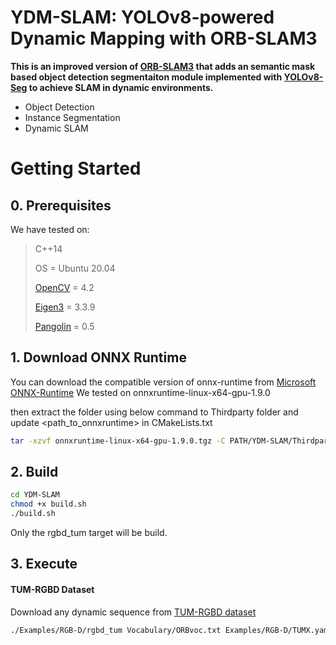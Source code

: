 # YDM-SLAM: YOLOv8-powered Dynamic Mapping with ORB-SLAM3

**This is an improved version of [ORB-SLAM3](https://github.com/UZ-SLAMLab/ORB_SLAM3) that adds an semantic mask based object detection segmentaiton module implemented with [YOLOv8-Seg](https://docs.ultralytics.com/tasks/segment/) to achieve SLAM in dynamic environments.**
- Object Detection
- Instance Segmentation
- Dynamic SLAM

# Getting Started

## 0. Prerequisites

We have tested on:

> C++14
> 
> OS = Ubuntu 20.04
> 
> [OpenCV](http://opencv.org) = 4.2
> 
> [Eigen3](http://eigen.tuxfamily.org/index.php?title=Main_Page) = 3.3.9
>
> [Pangolin](https://github.com/stevenlovegrove/Pangolin) = 0.5
>


## 1. Download ONNX Runtime

You can download the compatible version of onnx-runtime from [Microsoft ONNX-Runtime](https://github.com/microsoft/onnxruntime/releases/)
We tested on onnxruntime-linux-x64-gpu-1.9.0

then extract the folder using below command to Thirdparty folder and update <path_to_onnxruntime> in CMakeLists.txt
```bash
tar -xzvf onnxruntime-linux-x64-gpu-1.9.0.tgz -C PATH/YDM-SLAM/Thirdparty
```

## 2. Build
```bash
cd YDM-SLAM
chmod +x build.sh
./build.sh
```

Only the rgbd_tum target will be build.

## 3. Execute

#### TUM-RGBD Dataset
Download any dynamic sequence from [TUM-RGBD dataset](https://cvg.cit.tum.de/data/datasets/rgbd-dataset)

```bash
./Examples/RGB-D/rgbd_tum Vocabulary/ORBvoc.txt Examples/RGB-D/TUMX.yaml PATH_TO_SEQUENCE_FOLDER ASSOCIATIONS_FILE
```
